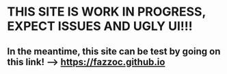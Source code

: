 # THIS SITE IS WORK IN PROGRESS, EXPECT ISSUES AND UGLY UI!!!
## In the meantime, this site can be test by going on this link! --> https://fazzoc.github.io
